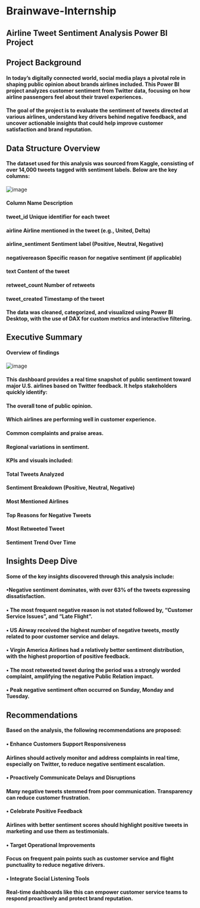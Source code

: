 # Brainwave-Internship
## Airline Tweet Sentiment Analysis Power BI Project

## Project Background 

#### In today’s digitally connected world, social media plays a pivotal role in shaping public opinion about brands airlines included. This Power BI project analyzes customer sentiment from Twitter data, focusing on how airline passengers feel about their travel experiences.

#### The goal of the project is to evaluate the sentiment of tweets directed at various airlines, understand key drivers behind negative feedback, and uncover actionable insights that could help improve customer satisfaction and brand reputation.

## Data Structure Overview

#### The dataset used for this analysis was sourced from Kaggle, consisting of over 14,000 tweets tagged with sentiment labels. Below are the key columns:
![image](https://github.com/user-attachments/assets/c1eb7dfc-2b55-4dc5-9cd3-406aff38ba25)


#### Column Name Description

#### tweet_id Unique identifier for each tweet
#### airline Airline mentioned in the tweet (e.g., United, Delta)
#### airline_sentiment Sentiment label (Positive, Neutral, Negative)
#### negativereason Specific reason for negative sentiment (if applicable)
#### text Content of the tweet
#### retweet_count Number of retweets
#### tweet_created Timestamp of the tweet

#### The data was cleaned, categorized, and visualized using Power BI Desktop, with the use of DAX for custom metrics and interactive filtering.

## Executive Summary

#### Overview of findings 

![image](https://github.com/user-attachments/assets/da9d5fc4-ce90-4252-b3ff-1c273b06700d)


#### This dashboard provides a real time snapshot of public sentiment toward major U.S. airlines based on Twitter feedback. It helps stakeholders quickly identify:

#### The overall tone of public opinion.

#### Which airlines are performing well in customer experience.

#### Common complaints and praise areas.

#### Regional variations in sentiment.

#### KPIs and visuals included:

#### Total Tweets Analyzed

#### Sentiment Breakdown (Positive, Neutral, Negative)

#### Most Mentioned Airlines

#### Top Reasons for Negative Tweets

#### Most Retweeted Tweet

#### Sentiment Trend Over Time


## Insights Deep Dive

#### Some of the key insights discovered through this analysis include:

#### •Negative sentiment dominates, with over 63% of the tweets expressing dissatisfaction.

#### • The most frequent negative reason is not stated followed by, “Customer Service Issues”, and “Late Flight”.

#### • US Airway received the highest number of negative tweets, mostly related to poor customer service and delays.

#### • Virgin America Airlines had a relatively better sentiment distribution, with the highest proportion of positive feedback.

#### • The most retweeted tweet during the period was a strongly worded complaint, amplifying the negative Public Relation impact.

#### • Peak negative sentiment often occurred on Sunday, Monday and Tuesday.

## Recommendations

####  Based on the analysis, the following recommendations are proposed:

#### • Enhance Customers Support Responsiveness

#### Airlines should actively monitor and address complaints in real time, especially on Twitter, to reduce negative sentiment escalation.

#### • Proactively Communicate Delays and Disruptions

#### Many negative tweets stemmed from poor communication. Transparency can reduce customer frustration.

#### • Celebrate Positive Feedback

#### Airlines with better sentiment scores should highlight positive tweets in marketing and use them as testimonials.

#### • Target Operational Improvements

#### Focus on frequent pain points such as customer service and flight punctuality to reduce negative drivers.

 #### • Integrate Social Listening Tools


#### Real-time dashboards like this can empower customer service teams to respond proactively and protect brand reputation.

